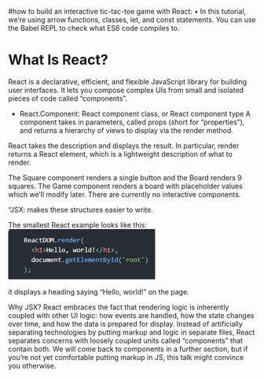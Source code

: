 #how to build an interactive tic-tac-toe game with React:
•	In this tutorial, we’re using arrow functions, classes, let, and const statements. You can use the Babel REPL to check what ES6 code compiles to.

# What Is React?
React is a declarative, efficient, and flexible JavaScript library for building user interfaces. It lets you compose complex UIs from small and isolated pieces of code called “components”.
+ React.Component:
 React component class, or React component type
A component takes in parameters, called props (short for “properties”), and returns a hierarchy of views to display via the render method.

 React takes the description and displays the result. In particular, render returns a React element, which is a lightweight description of what to render.
 
The Square component renders a single button and the Board renders 9 squares. The Game component renders a board with placeholder values which we’ll modify later. There are currently no interactive components.

“JSX: makes these structures easier to write. 

The smallest React example looks like this:
 ![small](330011.png)

it displays a heading saying “Hello, world!” on the page.

Why JSX?
React embraces the fact that rendering logic is inherently coupled with other UI logic: how events are handled, how the state changes over time, and how the data is prepared for display.
Instead of artificially separating technologies by putting markup and logic in separate files, React separates concerns with loosely coupled units called “components” that contain both. We will come back to components in a further section, but if you’re not yet comfortable putting markup in JS, this talk might convince you otherwise.



